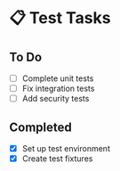 # 📋 Test Tasks

## To Do

- [ ] Complete unit tests
- [ ] Fix integration tests
- [ ] Add security tests

## Completed

- [x] Set up test environment
- [x] Create test fixtures 